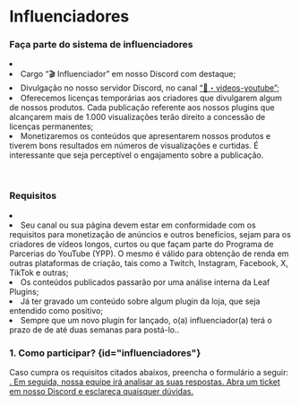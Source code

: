 # Influenciadores

### Faça parte do sistema de influenciadores

<list type="none">
    <li>
        <list type="bullet">
            <li>
                Cargo “🎬 Influenciador” em nosso Discord com destaque;
            </li>
            <li>
                Divulgação no nosso servidor Discord, no canal <a href="https://discordapp.com/channels/901627752392843296/1271637615409364992">“🎥・videos-youtube”</a>; 
            </li>
            <li>
                Oferecemos licenças temporárias aos criadores que divulgarem algum de nossos produtos. Cada publicação referente aos nossos plugins que alcançarem mais de 1.000 visualizações terão direito a concessão de licenças permanentes;
            </li>
            <li>
                Monetizaremos os conteúdos que apresentarem nossos produtos e tiverem bons resultados em números de visualizações e curtidas. É interessante que seja perceptível o engajamento sobre a publicação.
            </li>
        </list>
    </li>
</list>

<p><br></p>

### Requisitos

<list type="none">
    <li>
        <list type="bullet">
        <li>
            Seu canal ou sua página devem estar em conformidade com os requisitos para monetização de anúncios e outros benefícios, sejam para os criadores de vídeos longos, curtos ou que façam parte do Programa de Parcerias do YouTube (YPP). O mesmo é válido para obtenção de renda em outras plataformas de criação, tais como a Twitch, Instagram, Facebook, X, TikTok e outras;
        </li>
        <li>
            Os conteúdos publicados passarão por uma análise interna da Leaf Plugins;
        </li>
        <li>
            Já ter gravado um conteúdo sobre algum plugin da loja, que seja entendido como positivo;
        </li>
        <li>
            Sempre que um novo plugin for lançado, o(a) influenciador(a) terá o prazo de de até duas semanas para postá-lo..
        </li>
        </list>
    </li>
</list>

### 1. Como participar? {id="influenciadores"}

<p>
    Caso cumpra os requisitos citados abaixos, preencha o formulário a seguir: <a href="https://forms.gle/QYaS2dsp6MRRhgKGA"/>. Em seguida, nossa equipe irá analisar as suas respostas. Abra um ticket em nosso Discord e esclareça quaisquer dúvidas.
</p>

